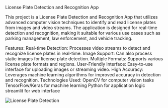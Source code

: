 License Plate Detection and Recognition App

This project is a License Plate Detection and Recognition App that utilizes advanced computer vision techniques to identify and read license plates from images and video streams. The application is designed for real-time detection and recognition, making it suitable for various use cases such as parking management, law enforcement, and vehicle tracking.

Features:
Real-time Detection: Processes video streams to detect and recognize license plates in real-time.
Image Support: Can also process static images for license plate detection.
Multiple Formats: Supports various license plate formats and regions.
User-Friendly Interface: Easy-to-use interface for uploading images or streaming video.
High Accuracy: Leverages machine learning algorithms for improved accuracy in detection and recognition.
Technologies Used:
OpenCV for computer vision tasks
TensorFlow/Keras for machine learning
Python for application logic
streamlit for web interface

![License Plate Detection](path/to/video.gif)
